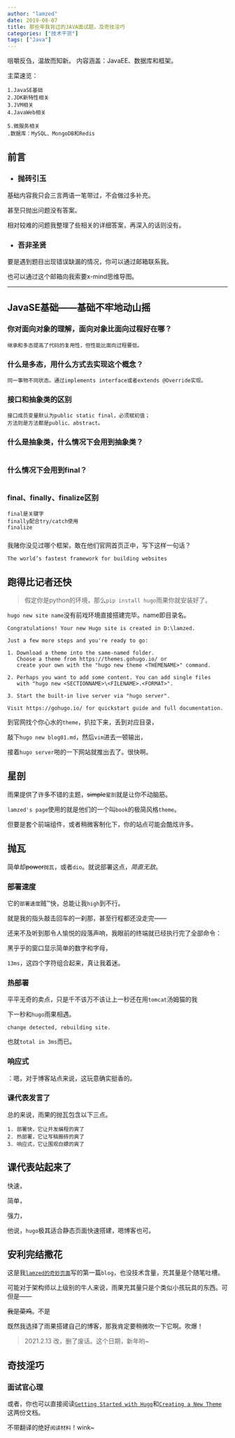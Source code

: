 ```yaml
---
author: "lamzed"
date: 2019-08-07
title: 那些年我背过的JAVA面试题，及奇技淫巧
categories: ["技术干货"]
tags: ["Java"]
---
```


咀嚼反刍，温故而知新。 内容涵盖：JavaEE、数据库和框架。<!--more-->

主菜速览：

```
1.JavaSE基础
2.JDK新特性相关
3.JVM相关
4.JavaWeb相关

5.微服务相关
.数据库：MySQL、MongoDB和Redis

```



## 前言

- ### 抛砖引玉


基础内容我只会三言两语一笔带过，不会做过多补充。

甚至只抛出问题没有答案。

相对较难的问题我整理了些相关的详细答案，再深入的话则没有。

- ### 吾非圣贤


要是遇到题目出现错误缺漏的情况，你可以通过邮箱联系我。

也可以通过这个邮箱向我索要x-mind思维导图。

***



## JavaSE基础——基础不牢地动山摇



### 你对面向对象的理解，面向对象比面向过程好在哪？

```
继承和多态提高了代码的复用性，但性能比面向过程要低。 
```

### 什么是多态，用什么方式去实现这个概念？

```
同一事物不同状态。通过implements interface或者extends @Override实现。 
```

### 接口和抽象类的区别

```
接口成员变量默认为public static final，必须赋初值；
方法则是方法都是public、abstract。
```

### 什么是抽象类，什么情况下会用到抽象类？

```

```

### 什么情况下会用到final？

```

```

### final、finally、finalize区别

```
final是关键字
finally配合try/catch使用
finalize
```



### 



我赌你没见过哪个框架，敢在他们官网首页正中，写下这样一句话？

`The world’s fastest framework for building websites`

## 跑得比记者还快

<!--这么快的你我还是第一次见-->

> 假定你是python的环境，那么`pip install hugo`雨果你就安装好了。

`hugo new site name`没有前戏环境直接搭建完毕。name即目录名。

```
Congratulations! Your new Hugo site is created in D:\lamzed.

Just a few more steps and you're ready to go:

1. Download a theme into the same-named folder.
   Choose a theme from https://themes.gohugo.io/ or
   create your own with the "hugo new theme <THEMENAME>" command.
   
2. Perhaps you want to add some content. You can add single files
   with "hugo new <SECTIONNAME>\<FILENAME>.<FORMAT>".
   
3. Start the built-in live server via "hugo server".

Visit https://gohugo.io/ for quickstart guide and full documentation.
```

到官网找个你心水的`theme`，扒拉下来，丢到对应目录，

敲下`hugo new blog01.md`，然后`vim`进去一顿输出，

接着`hugo server`啪的一下网站就推出去了。很快啊。

## 星剖

雨果提供了许多不错的主题，~~simple~~`星剖`就是让你不动脑筋。

`lamzed's page`使用的就是他们的一个叫`book`的极简风格`theme`。

但要是套个前端组件，或者稍微客制化下，你的站点可能会酷炫许多。

<!--当然，选择上雨果是不及诸如`bootstrap`这些框架提供的模板的，功能上也是逊色了一点。-->

<!--但这却正是雨果的优势体现。-->

<!--雨果之所以被我冠于`快速静态页面搭建神器`之名，因为除了快，最主要的还是它的使用简单。-->

<!--雨果主要是用来搭建轻博客或者展示页面的。它不需要过于复杂的功能，或者业务逻辑。-->

<!--搭建简单，使用简单，一行`new xxx.md` 命令就可以创建一篇`blog`。-->

<!--这可以让你把更多的精力集中在码字上。可以说简单是雨果相比其他框架最核心的竞争力。-->

## 抛瓦

简单却~~power~~`抛瓦`，或者`dio`。就说部署这点，*简直无敌*。

### 部署速度

它的`部署速度`贼™快，总能让我`high`到不行。

就是我的指头敲击回车的一刹那，甚至行程都还没走完——

还来不及听到那令人愉悦的段落声响，我眼前的终端就已经执行完了全部命令：

黑乎乎的窗口显示简单的数字和字母，

`13ms`，这四个字符组合起来，真让我着迷。

### 热部署

平平无奇的卖点，只是千不该万不该让上一秒还在用`tomcat`汤姆猫的我

下一秒和`hugo`雨果相遇。

`change detected, rebuilding site.`

也就`total in 3ms`而已。

### 响应式

：嗯，对于博客站点来说，这玩意确实挺香的。

### 课代表发言了

总的来说，雨果的抛瓦包含以下三点。

```
1. 部署快，它让开发编程的爽了
2. 热部署，它让写稿搬砖的爽了
3. 响应式，它让围观白嫖的爽了
```

## 课代表站起来了

快速，

简单，

强力，

他说，`hugo`极其适合静态页面快速搭建，嗯博客也可。

## 安利完结撒花

这是我[`lamzed的奇妙页面`](/)写的第一篇`blog`，也没技术含量，充其量是个随笔吐槽。

可能对于架构师以上级别的牛人来说，雨果充其量只是个类似小孩玩具的东西。可但是——

~~我是菜鸡~~。不是

既然我选择了雨果搭建自己的博客，那我肯定要稍微吹一下它啊。吹爆！

> 2021.2.13 改，删了废话。这个日期，新年哟~

## 奇技淫巧

### 面试官心理

或者，你也可以直接阅读[`Getting Started with Hugo`](/document/hugoisforlovers/)和[`Creating a New Theme`](/document/creating-a-new-theme/)这两份文档。

不带翻译的绝好`阅读材料`！wink~